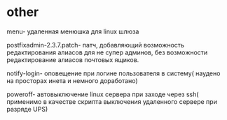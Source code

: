 other
=====
menu- удаленная менюшка для linux шлюза

postfixadmin-2.3.7.patch- патч, добавляющий возможность редактирования алиасов для не супер админов, без возможности редактирование алиасов почтовых ящиков.

notify-login- оповещение при логине пользователя в систему( наудено на просторах инета и немного доработано)

poweroff- автовыключение linux сервера при заходе через ssh( применимо в качестве скрипта выключения удаленного сервере при разряде UPS)
